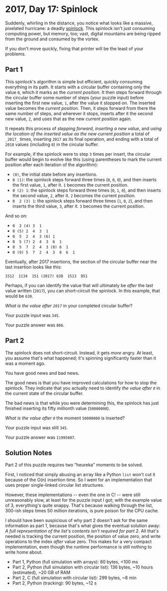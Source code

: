 # 2017, Day 17: Spinlock

Suddenly, whirling in the distance, you notice what looks like a massive, pixelated hurricane: a deadly [spinlock](https://en.wikipedia.org/wiki/Spinlock). This spinlock isn't just consuming computing power, but memory, too; vast, digital mountains are being ripped from the ground and consumed by the vortex.

If you don't move quickly, fixing that printer will be the least of your problems.

## Part 1

This spinlock's algorithm is simple but efficient, quickly consuming everything in its path. It starts with a circular buffer containing only the value `0`, which it marks as the _current position_. It then steps forward through the circular buffer some number of steps (your puzzle input) before inserting the first new value, `1`, after the value it stopped on. The inserted value becomes the _current position_. Then, it steps forward from there the same number of steps, and wherever it stops, inserts after it the second new value, `2`, and uses that as the new _current position_ again.

It repeats this process of _stepping forward_, _inserting a new value_, and _using the location of the inserted value as the new current position_ a total of `_2017_` times, inserting `2017` as its final operation, and ending with a total of `2018` values (including `0`) in the circular buffer.

For example, if the spinlock were to step `3` times per insert, the circular buffer would begin to evolve like this (using parentheses to mark the current position after each iteration of the algorithm):

*   `(0)`, the initial state before any insertions.
*   `0 (1)`: the spinlock steps forward three times (`0`, `0`, `0`), and then inserts the first value, `1`, after it. `1` becomes the current position.
*   `0 (2) 1`: the spinlock steps forward three times (`0`, `1`, `0`), and then inserts the second value, `2`, after it. `2` becomes the current position.
*   `0  2 (3) 1`: the spinlock steps forward three times (`1`, `0`, `2`), and then inserts the third value, `3`, after it. `3` becomes the current position.

And so on:

*   `0  2 (4) 3  1`
*   `0 (5) 2  4  3  1`
*   `0  5  2  4  3 (6) 1`
*   `0  5 (7) 2  4  3  6  1`
*   `0  5  7  2  4  3 (8) 6  1`
*   `0 (9) 5  7  2  4  3  8  6  1`

Eventually, after 2017 insertions, the section of the circular buffer near the last insertion looks like this:

    1512  1134  151 (2017) 638  1513  851

Perhaps, if you can identify the value that will ultimately be _after_ the last value written (`2017`), you can short-circuit the spinlock. In this example, that would be `638`.

_What is the value after `2017`_ in your completed circular buffer?

Your puzzle input was `345`.

Your puzzle answer was `866`.

## Part 2

The spinlock does not short-circuit. Instead, it gets _more_ angry. At least, you assume that's what happened; it's spinning significantly faster than it was a moment ago.

You have good news and bad news.

The good news is that you have improved calculations for how to stop the spinlock. They indicate that you actually need to identify _the value after `0`_ in the current state of the circular buffer.

The bad news is that while you were determining this, the spinlock has just finished inserting its fifty millionth value (`50000000`).

_What is the value after `0`_ the moment `50000000` is inserted?

Your puzzle input was still `345`.

Your puzzle answer was `11995607`.


## Solution Notes

Part 2 of this puzzle requires two "heureka" moments to be solved.

First, I noticed that simply abusing an array like a Python `list` won't cut it because of the O(n) insertion time. So I went for an implementation that uses proper single-linked circular list structures.

However, these implementations -- even the one in C! -- were still unreasonably slow, at least for the puzzle input I got; with the example value of 3, everything's quite snappy. That's because walking through the list, 300-ish steps times 50 million iterations, is pure poison for the CPU cache.

I should have been suspicious of why part 2 doesn't ask for the same information as part 1, because that's what gives the eventual solution away: _A full representation of the list's contents isn't required for part 2._ All that's needed is tracking the current position, the position of value zero, and write operations to the index _after_ value zero. This makes for a very compact implementation, even though the runtime performance is still nothing to write home about.

* Part 1, Python (full simulation with arrays): 80 bytes, <100 ms
* Part 2, Python (full simulation with circular list): 136 bytes, ~10 hours (estimated), ~20 GB of RAM
* Part 2, C (full simulation with circular list): 299 bytes, ~8 min
* Part 2, Python (tracking): 90 bytes, ~12 s
